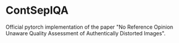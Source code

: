 # ContSepIQA
Official pytorch implementation of the paper "No Reference Opinion Unaware Quality Assessment of Authentically Distorted Images".
